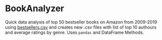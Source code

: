 # BookAnalyzer
Quick data analysis of top 50 bestseller books on Amazon from 2009-2019 using [bestsellers.csv](https://github.com/codedex-io/projects/blob/main/projects/analyze-spreadsheet-data-with-pandas-chatgpt/amazon-best-sellers-analysis/bestsellers.csv) and creates new .csv files with list of top 10 authours and average ratings by genre. Uses ```pandas``` and DataFrame Methods.    
